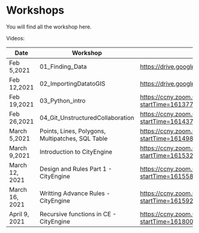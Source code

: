 # Workshops

You will find all the workshop here.

Videos:
 
Date | Workshop | Link |
---- | -------- | ---- |
Feb 5,2021 | 01_Finding_Data | https://drive.google.com/file/d/1lAaCcC-Hs-2sFiYkRKIF-mI1OMlA9XDT/view?usp=sharing|
Feb 12,2021 | 02_ImportingDatatoGIS | https://drive.google.com/file/d/1IjgwVUIS6TcTOuKP8IhunYT78Ts-g9YP/view?usp=sharing |
Feb 19,2021 | 03_Python_intro | https://ccny.zoom.us/rec/share/FNbaAebJ7YGWt3pVQkRtur4g5ebHyvYnu6LqQVlIC2Vxvu8WmyzqbFBclkKBJQXq.HpaeY326KPFWfvyM?startTime=1613772038000|
Feb 26,2021 | 04_Git_UnstructuredCollaboration | https://ccny.zoom.us/rec/share/sQx3W5ZzEHLaDd9THnEFvLEdamCeyi68xdXwk3WPwEF3BOKIyH5LHRIaCNUAFCEL.FsEbyfD85r32mfmK?startTime=1614376713000 |
March 5,2021 | Points, Lines, Polygons, Multipatches, SQL Table | https://ccny.zoom.us/rec/share/3h_LSTmeWFJ2L906OhkcNZqV5M8Yc0xfPlR2l0w5-8GpKxWw9V2ZFpP8ktbK_ynl.I97oWFUt4UQ9iwmA?startTime=1614981513000 |
March 9,2021 | Introduction to CityEngine | https://ccny.zoom.us/rec/share/lCd2pYHEF0ByCYvt_juUNNw8_KkBJppYEY5soaMG3trPS3WN-g8oeIQnJtQ-fjDX.bwdjo-PlA299xFjP?startTime=1615327154000 |
March 12, 2021 | Design and Rules Part 1 - CityEngine | https://ccny.zoom.us/rec/share/_6bfU6PjIPRRvYM7MoTYC49pJAY37n1mTyy0hQUANosr79gumVu9YOkmQAaZn_7c.t8llXb8zeLc0Ra0M?startTime=1615586255000 |
March 16, 2021 | Writting Advance Rules - CityEngine | https://ccny.zoom.us/rec/share/LOfMjwVHrkmVovNUh38aeKjWYdSy3DvdRVSKLy0e5ZdUnpCkHEB16kIZo5gboXD6.uEXTKqjgh3gdo2Td?startTime=1615928362000 |
April 9, 2021 | Recursive functions in CE - CityEngine | https://ccny.zoom.us/rec/share/DJt5EcAY11n7A2pCPPJYJTj-Ba7XfHvkgjscDYISK1ykam97v-BaAtRsaJbpyTGW.W3tZvvkjuuBxNiYP?startTime=1618002008000
